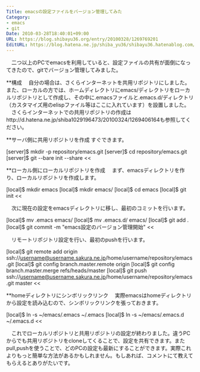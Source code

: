 ```yaml
---
Title: emacsの設定ファイルをバージョン管理してみた
Category:
- emacs
- git
Date: 2010-03-28T18:40:01+09:00
URL: https://blog.shibayu36.org/entry/20100328/1269769201
EditURL: https://blog.hatena.ne.jp/shiba_yu36/shibayu36.hatenablog.com/atom/entry/12704591929888039243
---
```


　二つ以上のPCでemacsを利用していると、設定ファイルの共有が面倒になってきたので、gitでバージョン管理してみました。

**構成
　自分の場合は、さくらインターネットを共用リポジトリにしました。また、ローカルの方では、ホームディレクトリにemacs/ディレクトリをローカルリポジトリとして作成し、その中に.emacsファイルと.emacs.d/ディレクトリ（カスタマイズ用のelispファイル等はここに入れています）を設置しました。
　さくらインターネットでの共用リポジトリの作成はhttp://d.hatena.ne.jp/shiba1029196473/20100324/1269406164も参照してください。

**サーバ側に共用リポジトリを作成
すぐできます。
>>
[server]$ mkdir -p repository/emacs.git
[server]$ cd repository/emacs.git
[server]$ git --bare init --share
<<

**ローカル側にローカルリポジトリを作成
　まず、emacsディレクトリを作り、ローカルリポジトリを作成します。
>>
[local]$ mkdir emacs
[local]$ mkdir emacs/
[local]$ cd emacs
[local]$ git init
<<

　次に現在の設定をemacsディレクトリに移し、最初のコミットを行います。
>>
[local]$ mv .emacs emacs/
[local]$ mv .emacs.d/ emacs/
[local]$ git add .
[local]$ git commit -m "emacs設定のバージョン管理開始"
<<

　リモートリポジトリ設定を行い、最初のpushを行います。
>>
[local]$ git remote add origin ssh://username@username.sakura.ne.jp/home/username/repository/emacs.git
[local]$ git config branch.master.remote origin
[local]$ git config branch.master.merge refs/heads/master
[local]$ git push ssh://username@username.sakura.ne.jp/home/username/repository/emacs.git master
<<

**homeディレクトリにシンボリックリンク
　実際emacsはhomeディレクトリから設定を読み込むので、シンボリックリンクを張っておきます。
>>
[local]$ ln -s ~/emacs/.emacs ~/.emacs
[local]$ ln -s ~/emacs/.emacs.d ~/.emacs.d
<<

　これでローカルリポジトリと共用リポジトリの設定が終わりました。違うPCからでも共用リポジトリをcloneしてくることで、設定を共有できます。またpull,pushを使うことで、どのPCの設定も最新にすることができます。実際これよりもっと簡単な方法があるかもしれません。もしあれば、コメントにて教えてもらえるとありがたいです。
